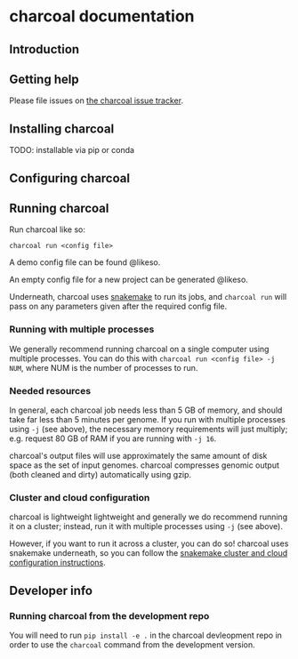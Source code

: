 # charcoal documentation

## Introduction

## Getting help

Please file issues on
[the charcoal issue tracker](https://github.com/dib-lab/charcoal/issues).

## Installing charcoal

TODO: installable via pip or conda

## Configuring charcoal

## Running charcoal

Run charcoal like so:

```
charcoal run <config file>
```

A demo config file can be found @likeso.

An empty config file for a new project can be generated @likeso.

Underneath, charcoal uses
[snakemake](https://snakemake.readthedocs.io/en/stable/) to run its
jobs, and `charcoal run` will pass on any parameters given after the
required config file.

### Running with multiple processes

We generally recommend running charcoal on a single computer using
multiple processes.  You can do this with `charcoal run <config file>
-j NUM`, where NUM is the number of processes to run.

### Needed resources

In general, each charcoal job needs less than 5 GB of memory, and
should take far less than 5 minutes per genome.  If you run with
multiple processes using `-j` (see above), the necessary memory
requirements will just multiply; e.g. request 80 GB of RAM if you are
running with `-j 16`.

charcoal's output files will use approximately the same amount of disk
space as the set of input genomes. charcoal compresses genomic output
(both cleaned and dirty) automatically using gzip.

### Cluster and cloud configuration

charcoal is lightweight lightweight and generally we do recommend running it on
a cluster; instead, run it with multiple processes using `-j` (see above).

However, if you want to run it across a cluster, you can do so!
charcoal uses snakemake underneath, so you can follow the
[snakemake cluster and cloud configuration instructions](https://snakemake.readthedocs.io/en/stable/executing/cluster-cloud.html).

## Developer info

### Running charcoal from the development repo

You will need to run `pip install -e .` in the charcoal devleopment
repo in order to use the `charcoal` command from the development version.
